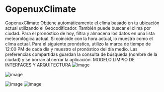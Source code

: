 # GopenuxClimate
GopenuxClimate 
Obtiene automáticamente el clima basado en tu ubicación actual utilizando el Geocodificador. También puede buscar el clima por ciudad. Para el pronóstico de hoy, filtra y almacena los datos en una lista meteorológica actual. Si coincide con la hora actual, lo muestro como el clima actual. Para el siguiente pronóstico, utilizo la marca de tiempo de 12:00 PM de cada día y muestro el pronóstico del día medio. Las preferencias compartidas guardan la consulta de búsqueda (nombre de la ciudad) y se borran al cerrar la aplicación.
MODELO LIMPIO DE INTERFACES Y ARQUITECTURA 
![image](https://github.com/EzeAlarcon/GopenuxClimate/assets/138638611/febf828b-f68d-4c0f-aeae-0ed359ccba81)

![image](https://github.com/EzeAlarcon/GopenuxClimate/assets/138638611/8c39ff3c-09c5-4641-ab71-4e2b959ef652)

![image](https://github.com/EzeAlarcon/GopenuxClimate/assets/138638611/a8a684b4-2955-4b5e-90c2-9ba10a2c56af)
![image](https://github.com/EzeAlarcon/GopenuxClimate/assets/138638611/bdc2a986-2d94-4e58-a9d2-a0168bf7ac4e)
